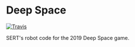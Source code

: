 # Deep Space

[![Travis][travis-img]][travis-url]

SERT's robot code for the 2019 Deep Space game.

[travis-img]: https://img.shields.io/travis/SouthEugeneRoboticsTeam/DeepSpace-2019.svg?style=flat-square
[travis-url]: https://travis-ci.org/SouthEugeneRoboticsTeam/DeepSpace-2019
